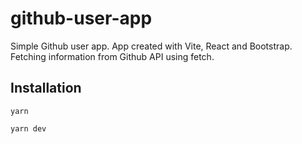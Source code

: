 # github-user-app

Simple Github user app. App created with Vite, React and Bootstrap. Fetching information from Github API using fetch. 


## Installation
```
yarn

yarn dev
```
